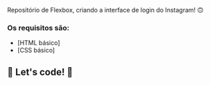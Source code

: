Repositório de Flexbox, criando a interface de login do Instagram! 🙃

### Os requisitos são:

* [HTML básico]
* [CSS básico]

## 🚀 Let's code! 🚀
